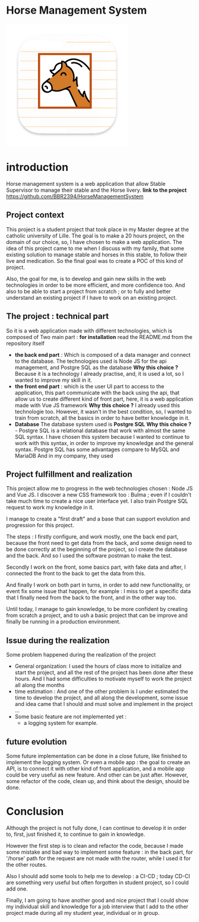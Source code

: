 # Horse Management System

![logohms](./logohms.png)

# introduction

Horse management system is a web application that allow Stable Supervisor to manage their stable and the Horse livery.
**link to the project**
https://github.com/BBR2394/HorseManagementSystem

## Project context

This project is a student project that took place in my Master degree at the catholic university of Lille. The goal is to make a 20 hours project, on the domain of our choice, so, I have chosen to make a web application.
The idea of this project came to me when I discuss with my family, that some existing solution to manage stable and horses in this stable, to follow their live and medication. So the final goal was to create a POC of this kind of project.

Also, the goal for me, is to develop and gain new skills in the web technologies in order to be more efficient, and more confidence too. And also to be able to start a project from scratch ; or to fully and better understand an existing project if I have to work on an existing project.

## The project : technical part

So it is a web application made with different technologies, which is composed of Two main part :
**for installation** read the README.md from the repository itself

- **the back end part** : Which is composed of a data manager and connect to the database. The technologies used is Node JS for the api management, and Postgre SQL as the database
  **Why this choice ?**
  Because it is a technology I already practise, and, it is used a lot, so I wanted to improve my skill in it.
- **the front end part** : which is the user UI part to access to the application, this part communicate with the back using the api, that allow us to create different kind of front part, here, it is a web application made with Vue JS framework
  **Why this choice ?** I already used this technologie too. However, it wasn't in the best condition, so, I wanted to train from scratch, all the basics in order to have better knowledge in it.
- **Database**
  The database system used is **Postgre SQL**
  **Why this choice ?** - Postgre SQL is a relational database that work with almost the same SQL syntax.
  I have chosen this system because I wanted to continue to work with this syntax, in order to improve my knowledge and the general syntax.
  Postgre SQL has some advantages compare to MySQL and MariaDB
  And in my company, they used

## Project fulfillment and realization

This project allow me to progress in the web technologies chosen : Node JS and Vue JS. I discover a new CSS framework too : Bulma ; even if I couldn't take much time to create a nice user interface yet. I also train Postgre SQL request to work my knowledge in it.

I manage to create a "first draft" and a base that can support evolution and progression for this project.

The steps :
I firstly configure, and work mostly, one the back end part, because the front need to get data from the back, and some design need to be done correctly at the beginning of the project, so I create the database and the back. And so I used the software postman to make the test.

Secondly I work on the front, some basics part, with fake data and after, I connected the front to the back to get the data from this.

And finally I work on both part in turns, in order to add new functionality, or event fix some issue that happen, for example : I miss to get a specific data that I finally need from the back to the front, and in the other way too.

Until today, I manage to gain knowledge, to be more confident by creating from scratch a project, and to ush a basic project that can be improve and finally be running in a production environment.

## Issue during the realization

Some problem happened during the realization of the project

- General organization: I used the hours of class more to initialize and start the project, and all the rest of the project has been done after these hours. And I had some difficulties to motivate myself to work the project all along the months
- time estimation : And one of the other problem is I under estimated the time to develop the project, and all along the development, some issue and idea came that I should and must solve and implement in the project ...
- Some basic feature are not implemented yet :
  - a logging system for example.

## future evolution

Some future implementation can be done in a close future, like finished to implement the logging system.
Or even a mobile app : the goal to create an API, is to connect it with other kind of front application, and a mobile app could be very useful as new feature.
And other can be just after. However, some refactor of the code, clean up, and think about the design, should be done.

# Conclusion

Although the project is not fully done, I can continue to develop it in order to, first, just finished it, to continue to gain in knowledge.

However the first step is to clean and refactor the code, because I made some mistake and bad way to implement some feature : in the back part, for '/horse' path for the request are not made with the router, while I used it for the other routes.

Also I should add some tools to help me to develop : a CI-CD ; today CD-CI are something very useful but often forgotten in student project, so I could add one.

Finally, I am going to have another good and nice project that I could show my individual skill and knowledge for a job interview that I add to the other project made during all my student year, individual or in group.
